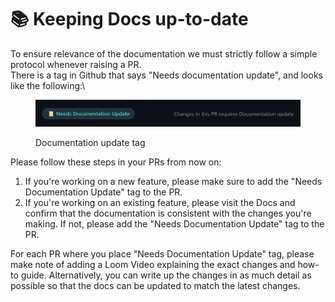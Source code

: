 # 📚 Keeping Docs up-to-date

To ensure relevance of the documentation we must strictly follow a simple protocol whenever raising a PR.\
There is a tag in Github that says "Needs documentation update", and looks like the following:\


<figure><img src="../.gitbook/assets/image (9).png" alt=""><figcaption><p>Documentation update tag</p></figcaption></figure>

Please follow these steps in your PRs from now on:

1. If you're working on a new feature, please make sure to add the "Needs Documentation Update" tag to the PR.
2. If you're working on an existing feature, please visit the Docs and confirm that the documentation is consistent with the changes you're making. If not, please add the "Needs Documentation Update" tag to the PR.

For each PR where you place "Needs Documentation Update" tag, please make note of adding a Loom Video explaining the exact changes and how-to guide. Alternatively, you can write up the changes in as much detail as possible so that the docs can be updated to match the latest changes.&#x20;
